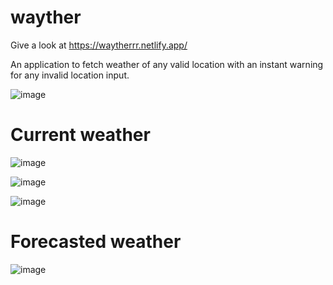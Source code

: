 # wayther

Give a look at https://waytherrr.netlify.app/

An application to fetch weather of any valid location with an instant warning for any invalid location input.

![image](https://user-images.githubusercontent.com/84442212/136687746-638d8a93-7857-4e69-b5a4-495ed015cf15.png)

# Current weather

![image](https://user-images.githubusercontent.com/84442212/136687741-0dc8f5f3-97ac-4c64-beb3-c090e039c0a1.png)

![image](https://user-images.githubusercontent.com/84442212/136687732-aa4877b8-6327-425b-b6ec-bc368db80910.png)

![image](https://user-images.githubusercontent.com/84442212/136687726-70097e6e-4f41-467d-a7a7-e78f78549e43.png)

# Forecasted weather

![image](https://user-images.githubusercontent.com/84442212/136687719-13bb7acd-c20b-4300-b5fa-9e1c9a31d6e8.png)
